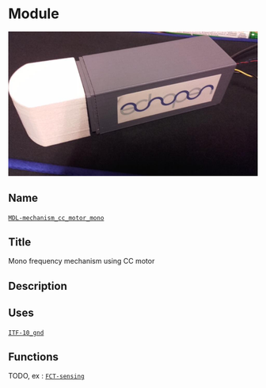 # Module
![](viewme.jpg)

## Name
[`MDL-mechanism_cc_motor_mono`]()

## Title
Mono frequency mechanism using CC motor

## Description

## Uses
[`ITF-10_gnd`](../../interfaces/ITF-10_gnd)

## Functions
TODO, ex : [`FCT-sensing`](../../functions/FCT-sensing)
